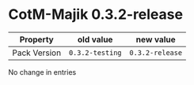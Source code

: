 # CotM-Majik 0.3.2-release

Property | old value | new value
---|---|---
Pack Version | `0.3.2-testing` | `0.3.2-release`

No change in entries




